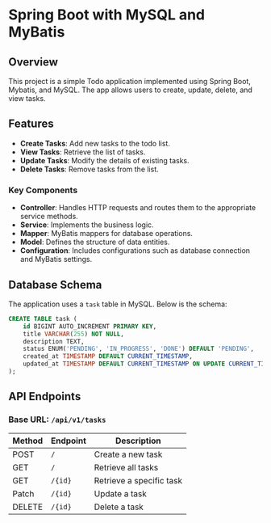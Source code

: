 # Spring Boot with MySQL and MyBatis

## Overview
This project is a simple Todo application implemented using Spring Boot, Mybatis, and MySQL. The app allows users to create, update, delete, and view tasks.

## Features
- **Create Tasks**: Add new tasks to the todo list.
- **View Tasks**: Retrieve the list of tasks.
- **Update Tasks**: Modify the details of existing tasks.
- **Delete Tasks**: Remove tasks from the list.

### Key Components
- **Controller**: Handles HTTP requests and routes them to the appropriate service methods.
- **Service**: Implements the business logic.
- **Mapper**: MyBatis mappers for database operations.
- **Model**: Defines the structure of data entities.
- **Configuration**: Includes configurations such as database connection and MyBatis settings.

## Database Schema
The application uses a `task` table in MySQL. Below is the schema:

```sql
CREATE TABLE task (
    id BIGINT AUTO_INCREMENT PRIMARY KEY,
    title VARCHAR(255) NOT NULL,
    description TEXT,
    status ENUM('PENDING', 'IN_PROGRESS', 'DONE') DEFAULT 'PENDING',
    created_at TIMESTAMP DEFAULT CURRENT_TIMESTAMP,
    updated_at TIMESTAMP DEFAULT CURRENT_TIMESTAMP ON UPDATE CURRENT_TIMESTAMP
);
```

## API Endpoints

### Base URL: `/api/v1/tasks`

| Method | Endpoint          | Description               |
|--------|-------------------|---------------------------|
| POST   | `/`               | Create a new task         |
| GET    | `/`               | Retrieve all tasks        |
| GET    | `/{id}`           | Retrieve a specific task  |
| Patch  | `/{id}`           | Update a task             |
| DELETE | `/{id}`           | Delete a task             |
